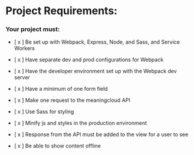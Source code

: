 # Project Requirements:

### Your project must:

- [ x ] Be set up with Webpack, Express, Node, and Sass, and Service Workers

- [ x ] Have separate dev and prod configurations for Webpack

- [ x ] Have the developer environment set up with the Webpack dev server

- [ x ] Have a minimum of one form field

- [ x ] Make one request to the meaningcloud API

- [ x ] Use Sass for styling

- [ x ] Minify js and styles in the production environment

- [ x ] Response from the API must be added to the view for a user to see

- [ x ] Be able to show content offline
